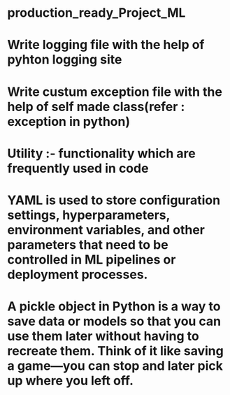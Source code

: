 # production_ready_Project_ML
# Write logging file with the help of pyhton logging site
# Write custum exception file with the help of self made class(refer : exception in python)
# Utility :- functionality which are frequently used in code
# YAML is used to store configuration settings, hyperparameters, environment variables, and other parameters that need to be controlled in ML pipelines or deployment processes.
# A pickle object in Python is a way to save data or models so that you can use them later without having to recreate them. Think of it like saving a game—you can stop and later pick up where you left off.
